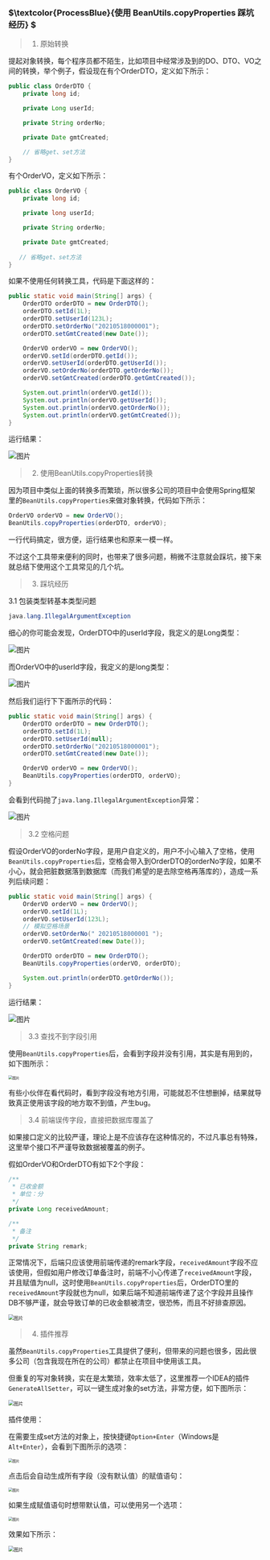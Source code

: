 ### $\textcolor{ProcessBlue}{使用 BeanUtils.copyProperties 踩坑经历} $

>1. 原始转换

提起对象转换，每个程序员都不陌生，比如项目中经常涉及到的DO、DTO、VO之间的转换，举个例子，假设现在有个OrderDTO，定义如下所示：

```java
public class OrderDTO {
    private long id;

    private Long userId;

    private String orderNo;

    private Date gmtCreated;

    // 省略get、set方法
}
```

有个OrderVO，定义如下所示：

```java
public class OrderVO {
    private long id;

    private long userId;

    private String orderNo;

    private Date gmtCreated;
  
   // 省略get、set方法
}
```

如果不使用任何转换工具，代码是下面这样的：

```java
public static void main(String[] args) {
    OrderDTO orderDTO = new OrderDTO();
    orderDTO.setId(1L);
    orderDTO.setUserId(123L);
    orderDTO.setOrderNo("20210518000001");
    orderDTO.setGmtCreated(new Date());

    OrderVO orderVO = new OrderVO();
    orderVO.setId(orderDTO.getId());
    orderVO.setUserId(orderDTO.getUserId());
    orderVO.setOrderNo(orderDTO.getOrderNo());
    orderVO.setGmtCreated(orderDTO.getGmtCreated());

    System.out.println(orderVO.getId());
    System.out.println(orderVO.getUserId());
    System.out.println(orderVO.getOrderNo());
    System.out.println(orderVO.getGmtCreated());
}
```

运行结果：

![图片](./assets/640.png)

>2. 使用BeanUtils.copyProperties转换

因为项目中类似上面的转换多而繁琐，所以很多公司的项目中会使用Spring框架里的`BeanUtils.copyProperties`来做对象转换，代码如下所示：

```java
OrderVO orderVO = new OrderVO();
BeanUtils.copyProperties(orderDTO, orderVO);
```

一行代码搞定，很方便，运行结果也和原来一模一样。

不过这个工具带来便利的同时，也带来了很多问题，稍微不注意就会踩坑，接下来就总结下使用这个工具常见的几个坑。

>3. 踩坑经历

3.1 包装类型转基本类型问题

```java
java.lang.IllegalArgumentException
```

细心的你可能会发现，OrderDTO中的userId字段，我定义的是Long类型：

![图片](./assets/640-1669790868005-3.png)

而OrderVO中的userId字段，我定义的是long类型：

![图片](./assets/640-1669790878933-6.png)

然后我们运行下下面所示的代码：

```java
public static void main(String[] args) {
    OrderDTO orderDTO = new OrderDTO();
    orderDTO.setId(1L);
    orderDTO.setUserId(null);
    orderDTO.setOrderNo("20210518000001");
    orderDTO.setGmtCreated(new Date());

    OrderVO orderVO = new OrderVO();
    BeanUtils.copyProperties(orderDTO, orderVO);
}
```

会看到代码抛了`java.lang.IllegalArgumentException`异常：

![图片](./assets/640-1669790917262-9.png)

>3.2 空格问题

假设OrderVO的orderNo字段，是用户自定义的，用户不小心输入了空格，使用`BeanUtils.copyProperties`后，空格会带入到OrderDTO的orderNo字段，如果不小心，就会把脏数据落到数据库（而我们希望的是去除空格再落库的），造成一系列后续问题：

```java
public static void main(String[] args) {
    OrderVO orderVO = new OrderVO();
    orderVO.setId(1L);
    orderVO.setUserId(123L);
    // 模拟空格场景
    orderVO.setOrderNo(" 20210518000001 ");
    orderVO.setGmtCreated(new Date());

    OrderDTO orderDTO = new OrderDTO();
    BeanUtils.copyProperties(orderVO, orderDTO);

    System.out.println(orderDTO.getOrderNo());
}
```

运行结果：

![图片](./assets/640-1669790954452-12.png)

>3.3 查找不到字段引用

使用`BeanUtils.copyProperties`后，会看到字段并没有引用，其实是有用到的，如下图所示：

<img src="./assets/640-1669790979173-15.png" alt="图片" style="zoom:50%;" />

有些小伙伴在看代码时，看到字段没有地方引用，可能就忍不住想删掉，结果就导致真正使用该字段的地方取不到值，产生bug。

>3.4 前端误传字段，直接把数据库覆盖了

如果接口定义的比较严谨，理论上是不应该存在这种情况的，不过凡事总有特殊，这里举个接口不严谨导致数据被覆盖的例子。

假如OrderVO和OrderDTO有如下2个字段：

```java
/**
 * 已收金额
 * 单位：分
 */
private Long receivedAmount;

/**
 * 备注
 */
private String remark;
```

正常情况下，后端只应该使用前端传递的remark字段，`receivedAmount`字段不应该使用，但假如用户修改订单备注时，前端不小心传递了`receivedAmount`字段，并且赋值为null，这时使用`BeanUtils.copyProperties`后，OrderDTO里的`receivedAmount`字段就也为null，如果后端不知道前端传递了这个字段并且操作DB不够严谨，就会导致订单的已收金额被清空，很恐怖，而且不好排查原因。

<img src="./assets/640-1669791065357-18.png" alt="图片" style="zoom:67%;" />

>4. 插件推荐

虽然`BeanUtils.copyProperties`工具提供了便利，但带来的问题也很多，因此很多公司（包含我现在所在的公司）都禁止在项目中使用该工具。

但重复的写对象转换，实在是太繁琐，效率太低了，这里推荐一个IDEA的插件`GenerateAllSetter`，可以一键生成对象的set方法，非常方便，如下图所示：

<img src="./assets/640-1669791094868-21.png" alt="图片" style="zoom: 67%;" />

插件使用：

在需要生成set方法的对象上，按快捷键`Option+Enter`（Windows是`Alt+Enter`），会看到下图所示的选项：

<img src="./assets/640-1669791111066-24.png" alt="图片" style="zoom:50%;" />

点击后会自动生成所有字段（没有默认值）的赋值语句：

<img src="./assets/640-1669791123486-27.png" alt="图片" style="zoom:50%;" />

如果生成赋值语句时想带默认值，可以使用另一个选项：

<img src="./assets/640-1669791136783-30.png" alt="图片" style="zoom:50%;" />

效果如下所示：

<img src="./assets/640-1669791146915-33.png" alt="图片" style="zoom: 67%;" />